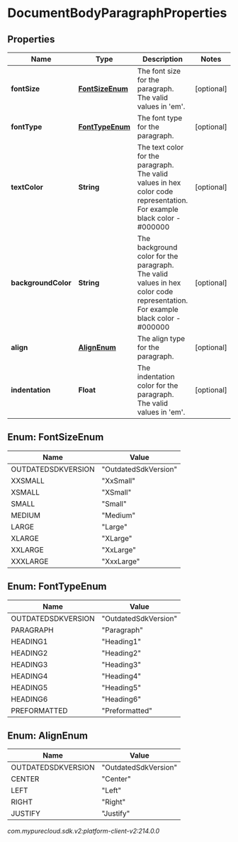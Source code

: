 # DocumentBodyParagraphProperties


## Properties

| Name | Type | Description | Notes |
| ------------ | ------------- | ------------- | ------------- |
| **fontSize** | [**FontSizeEnum**](#Enum--FontSizeEnum) | The font size for the paragraph. The valid values in 'em'. |  [optional] |
| **fontType** | [**FontTypeEnum**](#Enum--FontTypeEnum) | The font type for the paragraph. |  [optional] |
| **textColor** | **String** | The text color for the paragraph. The valid values in hex color code representation. For example black color - #000000 |  [optional] |
| **backgroundColor** | **String** | The background color for the paragraph. The valid values in hex color code representation. For example black color - #000000 |  [optional] |
| **align** | [**AlignEnum**](#Enum--AlignEnum) | The align type for the paragraph. |  [optional] |
| **indentation** | **Float** | The indentation color for the paragraph. The valid values in 'em'. |  [optional] |


## Enum: FontSizeEnum

| Name | Value |
| ---- | ----- |
| OUTDATEDSDKVERSION | &quot;OutdatedSdkVersion&quot; | 
| XXSMALL | &quot;XxSmall&quot; | 
| XSMALL | &quot;XSmall&quot; | 
| SMALL | &quot;Small&quot; | 
| MEDIUM | &quot;Medium&quot; | 
| LARGE | &quot;Large&quot; | 
| XLARGE | &quot;XLarge&quot; | 
| XXLARGE | &quot;XxLarge&quot; | 
| XXXLARGE | &quot;XxxLarge&quot; | 


## Enum: FontTypeEnum

| Name | Value |
| ---- | ----- |
| OUTDATEDSDKVERSION | &quot;OutdatedSdkVersion&quot; | 
| PARAGRAPH | &quot;Paragraph&quot; | 
| HEADING1 | &quot;Heading1&quot; | 
| HEADING2 | &quot;Heading2&quot; | 
| HEADING3 | &quot;Heading3&quot; | 
| HEADING4 | &quot;Heading4&quot; | 
| HEADING5 | &quot;Heading5&quot; | 
| HEADING6 | &quot;Heading6&quot; | 
| PREFORMATTED | &quot;Preformatted&quot; | 


## Enum: AlignEnum

| Name | Value |
| ---- | ----- |
| OUTDATEDSDKVERSION | &quot;OutdatedSdkVersion&quot; | 
| CENTER | &quot;Center&quot; | 
| LEFT | &quot;Left&quot; | 
| RIGHT | &quot;Right&quot; | 
| JUSTIFY | &quot;Justify&quot; | 




_com.mypurecloud.sdk.v2:platform-client-v2:214.0.0_
